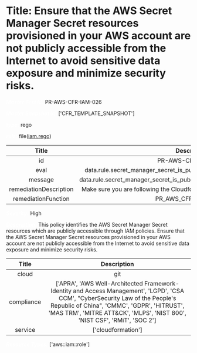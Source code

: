 



# Title: Ensure that the AWS Secret Manager Secret resources provisioned in your AWS account are not publicly accessible from the Internet to avoid sensitive data exposure and minimize security risks.


***<font color="white">Master Test Id:</font>*** PR-AWS-CFR-IAM-026

***<font color="white">Master Snapshot Id:</font>*** ['CFR_TEMPLATE_SNAPSHOT']

***<font color="white">type:</font>*** rego

***<font color="white">rule:</font>*** file([iam.rego])  
  
  
  
  

|Title|Description|
| :---: | :---: |
|id|PR-AWS-CFR-IAM-026|
|eval|data.rule.secret_manager_secret_is_publicly_accessible_through_iam_policies|
|message|data.rule.secret_manager_secret_is_publicly_accessible_through_iam_policies_err|
|remediationDescription|Make sure you are following the Cloudformation template format presented <a href='https://docs.aws.amazon.com/AWSCloudFormation/latest/UserGuide/aws-resource-iam-role.html' target='_blank'>here</a>|
|remediationFunction|PR_AWS_CFR_IAM_026.py|


***<font color="white">Severity:</font>*** High

***<font color="white">Description:</font>*** This policy identifies the AWS Secret Manager Secret resources which are publicly accessible through IAM policies. Ensure that the AWS Secret Manager Secret resources provisioned in your AWS account are not publicly accessible from the Internet to avoid sensitive data exposure and minimize security risks.  
  
  

|Title|Description|
| :---: | :---: |
|cloud|git|
|compliance|['APRA', 'AWS Well-Architected Framework-Identity and Access Management', 'LGPD', 'CSA CCM', "CyberSecurity Law of the People's Republic of China", 'CMMC', 'GDPR', 'HITRUST', 'MAS TRM', 'MITRE ATT&CK', 'MLPS', 'NIST 800', 'NIST CSF', 'RMiT', 'SOC 2']|
|service|['cloudformation']|


***<font color="white">Resource Types:</font>*** ['aws::iam::role']


[iam.rego]: https://github.com/prancer-io/prancer-compliance-test/tree/master/aws/iac/iam.rego
